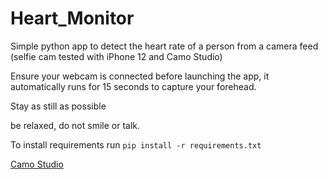 # Heart_Monitor
Simple python app to detect the heart rate of a person from a camera feed (selfie cam tested with iPhone 12 and Camo Studio)


Ensure your webcam is connected before launching the app, it automatically runs for 15 seconds to capture your forehead.

Stay as still as possible

be relaxed, do not smile or talk.

To install requirements run `pip install -r requirements.txt`

[Camo Studio](https://reincubate.com/camo/)
